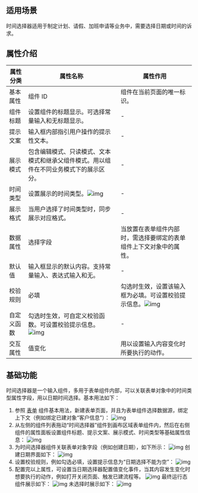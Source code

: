 

## 适用场景

时间选择器适用于制定计划、请假、加班申请等业务中，需要选择日期或时间的诉求。

## 属性介绍

| 属性分类   | 属性名称                                                     | 属性作用                                                     |
| ---------- | ------------------------------------------------------------ | ------------------------------------------------------------ |
| 基本属性   | 组件 ID                                                       | 组件在当前页面的唯一标识。                                   |
| 组件标题   | 设置组件的标题显示。可选择常量输入和无标题显示。             |              -                                                |
| 提示文案   | 输入框内部指引用户操作的提示性文本。                         |           -                                                   |
| 展示模式   | 包含编辑模式、只读模式、文本模式和继承父组件模式。用以组件在不同业务模式下的展示区分。 |     -                                                         |
| 时间类型   | 设置展示的时间类型。![img](https://main.qcloudimg.com/raw/01fcca6ddc1e3edcf5f9f7a3fc9f1f8a.png) |                                                       -       |
| 展示格式   | 当用户选择了时间类型时，同步展示对应格式。                   |        -                                                      |
| 数据属性   | 选择字段                                                     | 当放置在表单组件内部时，需选择要绑定的表单组件上下文对象中的属性。 |
| 默认值     | 输入框显示的默认内容。支持常量输入、表达式输入和无。         |                -                                              |
| 校验规则   | 必填                                                         | 勾选时生效，设置该输入框为必填。可设置校验提示信息。![img](https://main.qcloudimg.com/raw/8f8e0478d706b7162809b51c633cc8c7.png) |
| 自定义函数 | 勾选时生效，可自定义校验函数。可设置校验提示信息。![img](https://main.qcloudimg.com/raw/188f6faab0153cd562b70282ba17d518.png) |       -                                                       |
| 交互属性   | 值变化                                                       | 用以设置输入内容变化时所要执行的动作。                       |



## 基础功能

时间选择器是一个输入组件，多用于表单组件内部，可以关联表单对象中的时间类型属性字段，用以日期时间选择。基本用法如下：

1. 参照 [表单](https://cloud.tencent.com/document/product/1365/67964) 组件基本用法，新建表单页面，并且为表单组件选择数据源，绑定上下文（例如绑定已建对象“客户信息”）：
![img](https://main.qcloudimg.com/raw/4ea866c9cf001b398446a22244f3ef3b.png)
2. 从左侧的组件列表拖动“时间选择器”组件到画布区域表单组件内，然后在右侧组件的属性面板设置组件标题、提示文案、展示模式、时间类型等基础属性信息：
![img](https://main.qcloudimg.com/raw/f8d1e4224bb52faa5f5f52e214da3d41.png)
3. 为时间选择器组件关联表单对象字段（例如创建日期），如下所示：
![img](https://main.qcloudimg.com/raw/f12b0e46fe5ee7c2defa91e49870ebe0.png)
创建日期界面如下：
![img](https://main.qcloudimg.com/raw/56a9481f999938f1573a1a14af999868.png)
4. 设置校验规则，例如勾选必填，设置提示信息为“日期选择不能为空”：
![img](https://main.qcloudimg.com/raw/f99ce708925703b9534c5631038669ae.png)
5. 配置完以上属性，可设置当日期选择器配置值变化事件，当其内容发生变化时想要执行的动作，例如打开关闭页面、触发已建流程等。
![img](https://main.qcloudimg.com/raw/5c436b0377780d2df960fe40b6b189bc.png)
最终运行态组件展示如下：
![img](https://main.qcloudimg.com/raw/a88d47c2f57975e95bb3b937e2b3e2f2.png)
未选择时展示如下：
![img](https://main.qcloudimg.com/raw/bdb30297016dd3e7422192be56c811af.png)


